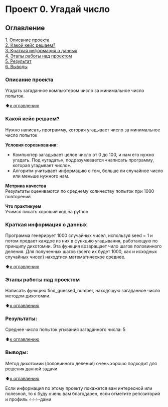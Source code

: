 # Проект 0. Угадай число

## Оглавление  
[1. Описание проекта](https://github.com/FlateCool/guess-number-task#какой-кейс-решаем)  
[2. Какой кейс решаем?](https://github.com/FlateCool/guess-number-task#какой-кейс-решаем)  
[3. Краткая информация о данных](https://github.com/FlateCool/guess-number-task#краткая-информация-о-данных)  
[4. Этапы работы над проектом](https://github.com/FlateCool/guess-number-task#этапы-работы-над-проектом)  
[5. Результат](https://github.com/FlateCool/guess-number-task#результаты)    
[6. Выводы](https://github.com/FlateCool/guess-number-task#выводы) 

### Описание проекта    
Угадать загаданное компьютером число за минимальное число попыток.

:arrow_up:[к оглавлению](https://github.com/FlateCool/guess-number-task#оглавление)


### Какой кейс решаем?    
Нужно написать программу, которая угадывает число за минимальное число попыток

**Условия соревнования:**  
- Компьютер загадывает целое число от 0 до 100, и нам его нужно угадать. Под «угадать», подразумевается «написать программу, которая угадывает число».
- Алгоритм учитывает информацию о том, больше ли случайное число или меньше нужного нам.

**Метрика качества**     
Результаты оцениваются по среднему количеству попыток при 1000 повторений

**Что практикуем**     
Учимся писать хороший код на python


### Краткая информация о данных
Программа генерирует 1000 случайных чисел, используя seed = 1 
и потом предает каждое из них в функцию угадывания, работающую по принципу дихотомии. Эта функция возвращает чило шагов половинного деления. Для полученных шагов (всего их будет 1000, как и исходных случайных чисел) находтися математическое среднее.
  
:arrow_up:[к оглавлению](https://github.com/FlateCool/guess-number-task#оглавление)


### Этапы работы над проектом  
Написать функцию find_guessed_number, находящую загаданное число методом дихотомии.

:arrow_up:[к оглавлению](https://github.com/FlateCool/guess-number-task#оглавление)


### Результаты:  
Среднее число попыток угывания загаданного числа: 5

:arrow_up:[к оглавлению](https://github.com/FlateCool/guess-number-task#оглавление)


### Выводы:  
Метод дихотомии (половинного деления) очень хорошо подходит для решения данной задачи

:arrow_up:[к оглавлению](https://github.com/FlateCool/guess-number-task#оглавление)


Если информация по этому проекту покажется вам интересной или полезной, то я буду очень вам благодарен, если отметите репозиторий и профиль ⭐️⭐️⭐️-дами